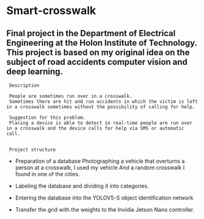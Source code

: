 # Smart-crosswalk
Final project in the Department of Electrical Engineering at the Holon Institute of Technology.
This project is based on my original idea on the subject of road accidents computer vision and deep learning.
-------------------------------------------------------------------------------------------------------------

 
     Description
   
     People are sometimes run over in a crosswalk.
     Sometimes there are hit and run accidents in which the victim is left in a crosswalk sometimes without the possibility of calling for help.

     Suggestion for this problem.
     Placing a device is able to detect in real-time people are run over in a crosswalk and the device calls for help via SMS or automatic call.


     Project structure
   * Preparation of a database
     Photographing a vehicle that overturns a person at a crosswalk, I used my vehicle
     And a random crosswalk I found in one of the cities.

   * Labeling the database and dividing it into categories.

   * Entering the database into the YOLOV5-S object identification network

   * Transfer the grid with the weights to the Invidia Jetson Nano controller.
